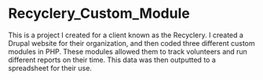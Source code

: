 # Recyclery_Custom_Module
This is a project I created for a client known as the Recyclery. I created a Drupal website for their organization, and then coded three different custom modules in PHP. These modules allowed them to track volunteers and run different reports on their time. This data was then outputted to a spreadsheet for their use.
